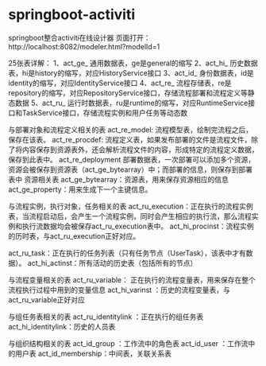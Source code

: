 # springboot-activiti
springboot整合activiti在线设计器
页面打开：http://localhost:8082/modeler.html?modelId=1

25张表详解：
1、act_ge_ 通用数据表，ge是general的缩写
2、act_hi_ 历史数据表，hi是history的缩写，对应HistoryService接口
3、act_id_ 身份数据表，id是identity的缩写，对应IdentityService接口
4、act_re_ 流程存储表，re是repository的缩写，对应RepositoryService接口，存储流程部署和流程定义等静态数据
5、act_ru_ 运行时数据表，ru是runtime的缩写，对应RuntimeService接口和TaskService接口，存储流程实例和用户任务等动态数

与部署对象和流程定义相关的表
act_re_model: 流程模型表，绘制完流程之后，保存在该表。
act_re_procdef: 流程定义表，如果发布部署的文件是流程文件，除了将内容保存到资源表外，还会解析流程文件的内容，形成特定的流程定义数据，保存到此表中。
act_re_deployment 部署数据表，一次部署可以添加多个资源，资源会被保存到资源表（act_ge_bytearray）中；而部署的信息，则保存到部署表中
资源相关表
act_ge_bytearray：资源表，用来保存资源相应的信息
act_ge_property：用来生成下一个主键信息。

与流程实例，执行对象，任务相关的表
act_ru_execution：正在执行的流程实例表，当流程启动后，会产生一个流程实例，同时会产生相应的执行流，那么流程实例和执行流数据均会被保存act_ru_execution表中。
act_hi_procinst：流程实例的历时表，与act_ru_execution正好对应。

act_ru_task：正在执行的任务列表（只有任务节点（UserTask），该表中才有数据）。
act_hi_actinst：所有活动的历史表（包括所有的节点）

与流程变量相关的表
act_ru_variable： 正在执行的流程变量表，用来保存在整个流程执行过程中用到的变量信息
act_hi_varinst ：历史的流程变量表，与act_ru_variable正好对应

与组任务表相关的表
act_ru_identitylink ：正在执行的组任务表
act_hi_identitylink：历史的人员表

与组织结构相关的表
act_id_group ：工作流中的角色表
act_id_user ：工作流中的用户表
act_id_membership：中间表，关联关系表
